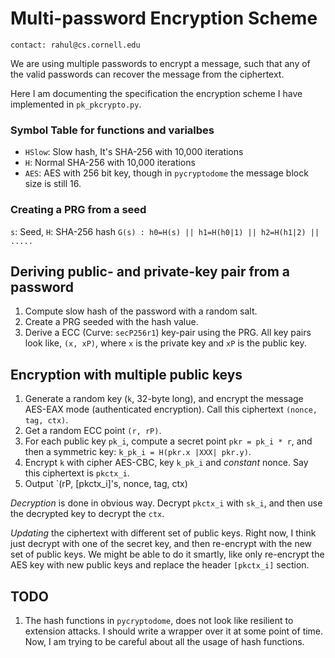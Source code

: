# Multi-password Encryption Scheme  
`contact: rahul@cs.cornell.edu`  

We are using multiple passwords to encrypt a message, such that any of the valid
passwords can recover the message from the ciphertext.

Here I am documenting the specification the encryption scheme I have implemented
in `pk_pkcrypto.py`. 


### Symbol Table for functions and varialbes
* `HSlow`: Slow hash, It's SHA-256 with 10,000 iterations
* `H`: Normal SHA-256 with 10,000 iterations
* `AES`: AES with 256 bit key, though in `pycryptodome` the message block size
  is still 16.


### Creating a PRG from a seed
`s`: Seed, `H`: SHA-256 hash
`G(s) : h0=H(s) || h1=H(h0|1) || h2=H(h1|2) || .....`


## Deriving public- and private-key pair from a password
1. Compute slow hash of the password with a random salt.
2. Create a PRG seeded with the hash value. 
3. Derive a ECC (Curve: `secP256r1`) key-pair using the PRG. All key pairs look
   like, `(x, xP)`, where `x` is the private key and `xP` is the public key.


## Encryption with multiple public keys
1. Generate a random key (`k`, 32-byte long), and encrypt the message AES-EAX
   mode (authenticated encryption). Call this ciphertext `(nonce, tag, ctx)`.
2. Get a random ECC point `(r, rP)`. 
3. For each public key `pk_i`, compute a secret point `pkr = pk_i * r`, and then a
   symmetric key: `k_pk_i = H(pkr.x |XXX| pkr.y)`.
4. Encrypt `k` with cipher AES-CBC, key `k_pk_i` and *constant* nonce. Say this
   ciphertext is `pkctx_i`.
5. Output `(rP, [pkctx_i]'s, nonce, tag, ctx)


*Decryption* is done in obvious way. Decrypt `pkctx_i` with `sk_i`, and then use
the decrypted key to decrypt the `ctx`.


*Updating* the ciphertext with different set of public keys. Right now, I think
just decrypt with one of the secret key, and then re-encrypt with the new set of
public keys. We might be able to do it smartly, like only re-encrypt the AES key
with new public keys and replace the header `[pkctx_i]` section.


## TODO
1. The hash functions in `pycryptodome`, does not look like resilient to
   extension attacks. I should write a wrapper over it at some point of
   time. Now, I am trying to be careful about all the usage of hash functions.

